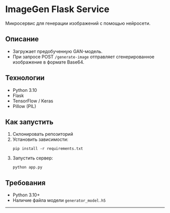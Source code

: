 # ImageGen Flask Service

Микросервис для генерации изображений с помощью нейросети.

## Описание
- Загружает предобученную GAN-модель.
- При запросе POST `/generate-image` отправляет сгенерированное изображение в формате Base64.

## Технологии
- Python 3.10
- Flask
- TensorFlow / Keras
- Pillow (PIL)

## Как запустить
1. Склонировать репозиторий
2. Установить зависимости:
    ```
    pip install -r requirements.txt
    ```
3. Запустить сервер:
    ```
    python app.py
    ```

## Требования
- Python 3.10+
- Наличие файла модели `generator_model.h5`

---
